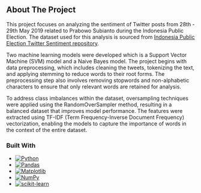<!-- ABOUT THE PROJECT -->
## About The Project

This project focuses on analyzing the sentiment of Twitter posts from 28th - 29th May 2019 related to Prabowo Subianto during the Indonesia Public Election. The dataset used for this analysis is sourced from [Indonesia Public Election Twitter Sentiment repository](https://github.com/audhiaprilliant/Indonesia-Public-Election-Twitter-Sentiment-Analysis/blob/master/Datasets/Sentiment%20Data%20Prabowo%20Subianto.csv).

Two machine learning models were developed which is a Support Vector Machine (SVM) model and a Naive Bayes model. The project begins with data preprocessing, which includes cleaning the tweets, tokenizing the text, and applying stemming to reduce words to their root forms. The preprocessing step also involves removing stopwords and non-alphabetic characters to ensure that only relevant words are retained for analysis.

To address class imbalances within the dataset, oversampling techniques were applied using the RandomOverSampler method, resulting in a balanced dataset that improves model performance. The features were extracted using TF-IDF (Term Frequency-Inverse Document Frequency) vectorization, enabling the models to capture the importance of words in the context of the entire dataset.



### Built With

* [![Python](https://img.shields.io/badge/python-3670A0?style=for-the-badge&logo=python&logoColor=ffdd54)](https://www.python.org/)
* [![Pandas](https://img.shields.io/badge/pandas-%23150458.svg?style=for-the-badge&logo=pandas&logoColor=white)](https://pandas.pydata.org/)
* [![Matplotlib](https://img.shields.io/badge/Matplotlib-%23ffffff.svg?style=for-the-badge&logo=Matplotlib&logoColor=black)](https://matplotlib.org/)
* [![NumPy](https://img.shields.io/badge/numpy-%23013243.svg?style=for-the-badge&logo=numpy&logoColor=white)](https://numpy.org/)
* [![scikit-learn](https://img.shields.io/badge/scikit--learn-%23F7931E.svg?style=for-the-badge&logo=scikit-learn&logoColor=white)](https://scikit-learn.org/stable/)
